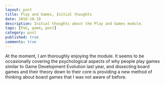 ```yaml
---
layout: post
title: Play and Games, Initial thoughts
date: 2018-10-18
description: Initial thoughts about the Play and Games module.
tags: [PaG, game, post]
category: post
published: true
comments: true
---
```

At the moment, I am thoroughly enjoying the module. It seems to be occasionally covering the psychological aspects of why people play games similar to Game Development Evolution last year, and dissecting board games and their theory down to their core is providing a new method of thinking about board games that I was not aware of before.